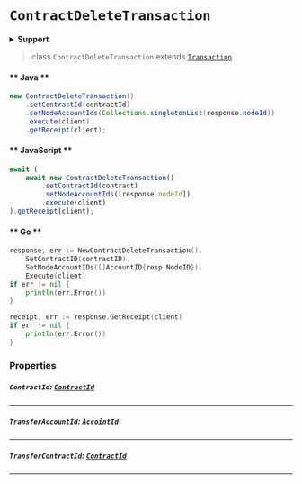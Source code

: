# `ContractDeleteTransaction`

<details>
<summary><b>Support</b></summary>

| Item | Java | JavaScript | Go
| - | - | - | - |
| [`ContractId`](#contractid-contractidreferencecontractcontractidmd) | ✅ | ✅ | ✅
| [`TransferAccountId`](#transferaccountid-accointidreferencecryptocurrencyaccountidmd) | ✅ | ✅ | ✅
| [`TransferContractId`](#transfercontractid-contractidreferencecontractcontractidmd) | ✅ | ✅ | ✅
</details>

> class `ContractDeleteTransaction` extends [`Transaction`](reference/Transaction.md)

<!-- tabs:start -->

#### ** Java **

```java
new ContractDeleteTransaction()
    .setContractId(contractId)
    .setNodeAccountIds(Collections.singletonList(response.nodeId))
    .execute(client)
    .getReceipt(client);
```

#### ** JavaScript **

```js
await (
    await new ContractDeleteTransaction()
        .setContractId(contract)
        .setNodeAccountIds([response.nodeId])
        .execute(client)
).getReceipt(client);
```

#### ** Go **

```go
response, err := NewContractDeleteTransaction().
    SetContractID(contractID).
    SetNodeAccountIDs([]AccountID{resp.NodeID}).
    Execute(client)
if err != nil {
    println(err.Error())
}

receipt, err := response.GetReceipt(client)
if err != nil {
    println(err.Error())
}
```

<!-- tabs:end -->

### Properties

##### `ContractId`: [`ContractId`](reference/contract/ContractId.md)

---

##### `TransferAccountId`: [`AccointId`](reference/cryptocurrency/AccountId.md)

---

##### `TransferContractId`: [`ContractId`](reference/contract/ContractId.md)

---

